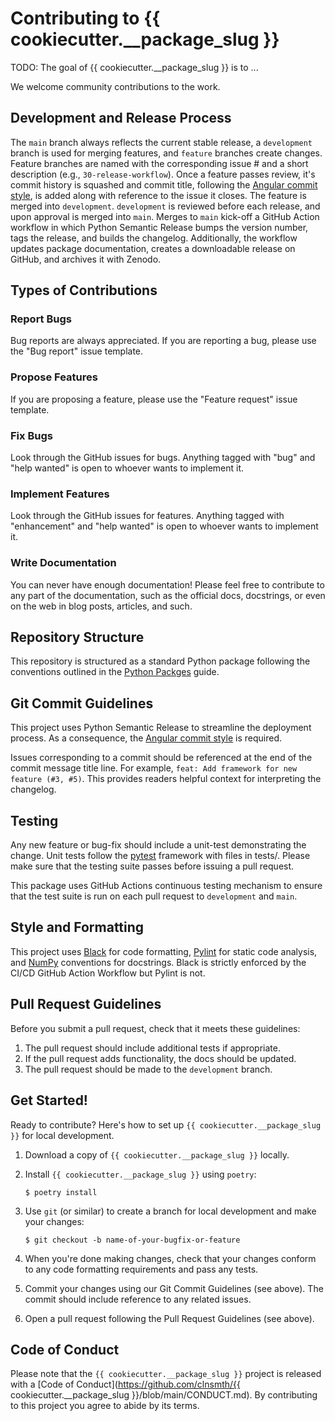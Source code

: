 # Contributing to {{ cookiecutter.__package_slug }}

TODO: The goal of {{ cookiecutter.__package_slug }} is to ...

We welcome community contributions to the work.

## Development and Release Process

The `main` branch always reflects the current stable release, a `development` branch is used for merging features, and `feature` branches create changes. Feature branches are named with the corresponding issue # and a short description (e.g., `30-release-workflow`). Once a feature passes review, it's commit history is squashed and commit title, following the [Angular commit style](https://github.com/angular/angular/blob/main/CONTRIBUTING.md#-commit-message-format), is added along with reference to the issue it closes. The feature is merged into `development`. `development` is reviewed before each release, and upon approval is merged into `main`. Merges to `main` kick-off a GitHub Action workflow in which Python Semantic Release bumps the version number, tags the release, and builds the changelog. Additionally, the workflow updates package documentation, creates a downloadable release on GitHub, and archives it with Zenodo.

## Types of Contributions

### Report Bugs

Bug reports are always appreciated. If you are reporting a bug, please use the "Bug report" issue template.

### Propose Features

If you are proposing a feature, please use the "Feature request" issue template.

### Fix Bugs

Look through the GitHub issues for bugs. Anything tagged with "bug" and "help wanted" is open to whoever wants to implement it.

### Implement Features

Look through the GitHub issues for features. Anything tagged with "enhancement" and "help wanted" is open to whoever wants to implement it.

### Write Documentation

You can never have enough documentation! Please feel free to contribute to any part of the documentation, such as the official docs, docstrings, or even
on the web in blog posts, articles, and such.

## Repository Structure

This repository is structured as a standard Python package following the conventions outlined in the [Python Packges](https://py-pkgs.org/) guide.

## Git Commit Guidelines

This project uses Python Semantic Release to streamline the deployment process. As a consequence, the [Angular commit style](https://github.com/angular/angular/blob/main/CONTRIBUTING.md#-commit-message-format) is required. 

Issues corresponding to a commit should be referenced at the end of the commit message title line. For example, `feat: Add framework for new feature (#3, #5)`. This provides readers helpful context for interpreting the changelog.

## Testing

Any new feature or bug-fix should include a unit-test demonstrating the change. Unit tests follow the [pytest](https://docs.pytest.org) framework with files in tests/. Please make sure that the testing suite passes before issuing a pull request. 

This package uses GitHub Actions continuous testing mechanism to ensure that the test suite is run on each pull request to `development` and `main`.

## Style and Formatting

This project uses [Black](https://black.readthedocs.io/en/stable/) for code formatting, [Pylint](https://pylint.pycqa.org/en/latest/) for static code analysis, and [NumPy](https://numpydoc.readthedocs.io/en/latest/format.html#style-guide) conventions for docstrings. Black is strictly enforced by the CI/CD GitHub Action Workflow but Pylint is not.

## Pull Request Guidelines

Before you submit a pull request, check that it meets these guidelines:

1. The pull request should include additional tests if appropriate.
2. If the pull request adds functionality, the docs should be updated.
3. The pull request should be made to the `development` branch.

## Get Started!

Ready to contribute? Here's how to set up `{{ cookiecutter.__package_slug }}` for local development.

1. Download a copy of `{{ cookiecutter.__package_slug }}` locally.
2. Install `{{ cookiecutter.__package_slug }}` using `poetry`:

    ```console
    $ poetry install
    ```

3. Use `git` (or similar) to create a branch for local development and make your changes:

    ```console
    $ git checkout -b name-of-your-bugfix-or-feature
    ```

4. When you're done making changes, check that your changes conform to any code formatting requirements and pass any tests.

5. Commit your changes using our Git Commit Guidelines (see above). The commit should include reference to any related issues.

6. Open a pull request following the Pull Request Guidelines (see above).

## Code of Conduct

Please note that the `{{ cookiecutter.__package_slug }}` project is released with a [Code of Conduct](https://github.com/clnsmth/{{ cookiecutter.__package_slug }}/blob/main/CONDUCT.md). By contributing to this project you agree to abide by its terms.
